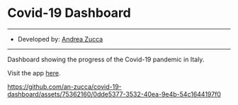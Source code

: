 # Covid-19 Dashboard

---

- Developed by: [Andrea Zucca](https://www.linkedin.com/in/andrea-zucca-62b6a6174/)

---

Dashboard showing the progress of the Covid-19 pandemic in Italy.

Visit the app [here](https://andreazucca.shinyapps.io/Covid19Dashboard/).

https://github.com/an-zucca/covid-19-dashboard/assets/75362160/0dde5377-3532-40ea-9e4b-54c1644197f0
